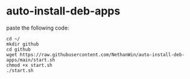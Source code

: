 # auto-install-deb-apps
paste the following code:
```
cd ~/
mkdir github
cd github
wget https://raw.githubusercontent.com/NethanWin/auto-install-deb-apps/main/start.sh
chmod +x start.sh
./start.sh
```
